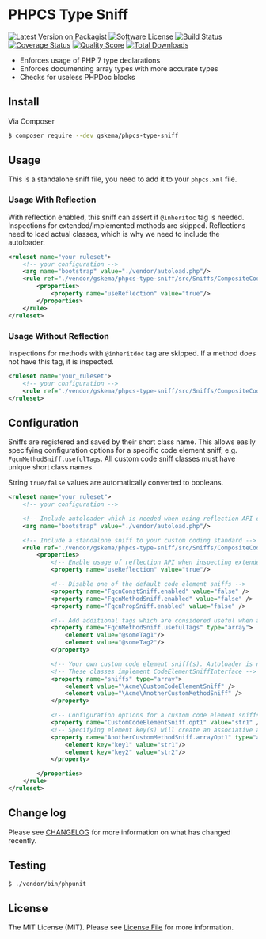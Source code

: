 # PHPCS Type Sniff

[![Latest Version on Packagist][ico-version]][link-packagist]
[![Software License][ico-license]](LICENSE.md)
[![Build Status][ico-travis]][link-travis]
[![Coverage Status][ico-scrutinizer]][link-scrutinizer]
[![Quality Score][ico-code-quality]][link-code-quality]
[![Total Downloads][ico-downloads]][link-downloads]

- Enforces usage of PHP 7 type declarations
- Enforces documenting array types with more accurate types
- Checks for useless PHPDoc blocks

## Install

Via Composer

```bash
$ composer require --dev gskema/phpcs-type-sniff
```

## Usage

This is a standalone sniff file, you need to add it to your `phpcs.xml` file.

### Usage With Reflection

With reflection enabled, this sniff can assert if `@inheritoc` tag
is needed. Inspections for extended/implemented methods are skipped.
Reflections need to load actual classes, which is why we need to include
the autoloader.

```xml
<ruleset name="your_ruleset">
    <!-- your configuration -->
    <arg name="bootstrap" value="./vendor/autoload.php"/>
    <rule ref="./vendor/gskema/phpcs-type-sniff/src/Sniffs/CompositeCodeElementSniff.php">
        <properties>
            <property name="useReflection" value="true"/>
        </properties>
    </rule>
</ruleset>
```

### Usage Without Reflection

Inspections for methods with `@inheritdoc` tag are skipped.
If a method does not have this tag, it is inspected.

```xml
<ruleset name="your_ruleset">
    <!-- your configuration -->
    <rule ref="./vendor/gskema/phpcs-type-sniff/src/Sniffs/CompositeCodeElementSniff.php"/>
</ruleset>
```

## Configuration

Sniffs are registered and saved by their short class name.
This allows easily specifying configuration options for a specific code element sniff,
e.g. `FqcnMethodSniff.usefulTags`. All custom code sniff classes must have unique
short class names.

String `true/false` values are automatically converted to booleans.

```xml
<ruleset name="your_ruleset">
    <!-- your configuration -->

    <!-- Include autoloader which is needed when using reflection API or custom code element sniff(s) -->
    <arg name="bootstrap" value="./vendor/autoload.php"/>

    <!-- Include a standalone sniff to your custom coding standard -->
    <rule ref="./vendor/gskema/phpcs-type-sniff/src/Sniffs/CompositeCodeElementSniff.php">
        <properties>
            <!-- Enable usage of reflection API when inspecting extended classes. Autoloader is needed. -->
            <property name="useReflection" value="true"/>

            <!-- Disable one of the default code element sniffs -->
            <property name="FqcnConstSniff.enabled" value="false" />
            <property name="FqcnMethodSniff.enabled" value="false" />
            <property name="FqcnPropSniff.enabled" value="false" />

            <!-- Add additional tags which are considered useful when asserting useless DocBlock(s) -->
            <property name="FqcnMethodSniff.usefulTags" type="array">
                <element value="@someTag1"/>
                <element value="@someTag2"/>
            </property>

            <!-- Your own custom code element sniff(s). Autoloader is needed. -->
            <!-- These classes implement CodeElementSniffInterface -->
            <property name="sniffs" type="array">
                <element value="\Acme\CustomCodeElementSniff" />
                <element value="\Acme\AnotherCustomMethodSniff" />
            </property>

            <!-- Configuration options for a custom code element sniffs -->
            <property name="CustomCodeElementSniff.opt1" value="str1" />
            <!-- Specifying element key(s) will create an associative array -->
            <property name="AnotherCustomMethodSniff.arrayOpt1" type="array">
                <element key="key1" value="str1"/>
                <element key="key2" value="str2"/>
            </property>

        </properties>
    </rule>
</ruleset>
```

## Change log

Please see [CHANGELOG](CHANGELOG.md) for more information on what has changed recently.

## Testing

``` bash
$ ./vendor/bin/phpunit
```

## License

The MIT License (MIT). Please see [License File](LICENSE.md) for more information.

[ico-version]: https://img.shields.io/packagist/v/gskema/phpcs-type-sniff.svg?style=flat-square
[ico-license]: https://img.shields.io/badge/license-MIT-brightgreen.svg?style=flat-square
[ico-travis]: https://img.shields.io/travis/gskema/phpcs-type-sniff/master.svg?style=flat-square
[ico-scrutinizer]: https://img.shields.io/scrutinizer/coverage/g/gskema/phpcs-type-sniff.svg?style=flat-square
[ico-code-quality]: https://img.shields.io/scrutinizer/g/gskema/phpcs-type-sniff.svg?style=flat-square
[ico-downloads]: https://img.shields.io/packagist/dt/gskema/phpcs-type-sniff.svg?style=flat-square

[link-packagist]: https://packagist.org/packages/gskema/phpcs-type-sniff
[link-travis]: https://travis-ci.org/gskema/phpcs-type-sniff
[link-scrutinizer]: https://scrutinizer-ci.com/g/gskema/phpcs-type-sniff/code-structure
[link-code-quality]: https://scrutinizer-ci.com/g/gskema/phpcs-type-sniff
[link-downloads]: https://packagist.org/packages/gskema/phpcs-type-sniff
